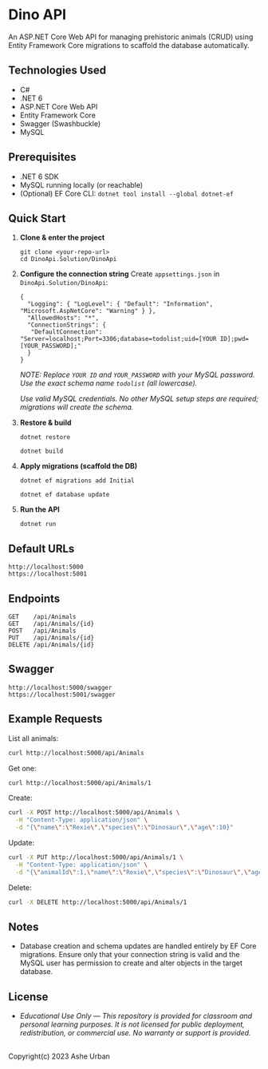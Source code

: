 # Dino API

An ASP.NET Core Web API for managing prehistoric animals (CRUD) using Entity Framework Core migrations to scaffold the database automatically.

## Technologies Used
- C#
- .NET 6
- ASP.NET Core Web API
- Entity Framework Core
- Swagger (Swashbuckle)
- MySQL

## Prerequisites
- .NET 6 SDK
- MySQL running locally (or reachable)
- (Optional) EF Core CLI: `dotnet tool install --global dotnet-ef`

## Quick Start

1. **Clone & enter the project**
   ```
   git clone <your-repo-url>
   cd DinoApi.Solution/DinoApi
   ```

2. **Configure the connection string**
   Create `appsettings.json` in `DinoApi.Solution/DinoApi`:
   ```
   {
     "Logging": { "LogLevel": { "Default": "Information", "Microsoft.AspNetCore": "Warning" } },
     "AllowedHosts": "*",
     "ConnectionStrings": {
      "DefaultConnection": "Server=localhost;Port=3306;database=todolist;uid=[YOUR ID];pwd=[YOUR_PASSWORD];"
     } 
   }
    ```

   _NOTE: Replace `YOUR ID` and `YOUR_PASSWORD` with your MySQL password. Use the exact schema name `todolist` (all lowercase)._

   _Use valid MySQL credentials. No other MySQL setup steps are required; migrations will create the schema._

3. **Restore & build**
   ```
   dotnet restore
   ```
   ```
   dotnet build
   ```

4. **Apply migrations (scaffold the DB)**
   ```
   dotnet ef migrations add Initial
   ```
   ```
   dotnet ef database update
   ```

5. **Run the API**
   ```
   dotnet run
   ```

## Default URLs
```
http://localhost:5000
https://localhost:5001
```

## Endpoints
```
GET    /api/Animals
GET    /api/Animals/{id}
POST   /api/Animals
PUT    /api/Animals/{id}
DELETE /api/Animals/{id}
```

## Swagger
```
http://localhost:5000/swagger
https://localhost:5001/swagger
```

## Example Requests

List all animals:
```bash
curl http://localhost:5000/api/Animals
```

Get one:
```bash
curl http://localhost:5000/api/Animals/1
```

Create:
```bash
curl -X POST http://localhost:5000/api/Animals \
  -H "Content-Type: application/json" \
  -d "{\"name\":\"Rexie\",\"species\":\"Dinosaur\",\"age\":10}"
```

Update:
```bash
curl -X PUT http://localhost:5000/api/Animals/1 \
  -H "Content-Type: application/json" \
  -d "{\"animalId\":1,\"name\":\"Rexie\",\"species\":\"Dinosaur\",\"age\":11}"
```

Delete:
```bash
curl -X DELETE http://localhost:5000/api/Animals/1
```

## Notes
- Database creation and schema updates are handled entirely by EF Core migrations. Ensure only that your connection string is valid and the MySQL user has permission to create and alter objects in the target database.

## License
* _Educational Use Only — This repository is provided for classroom and personal learning purposes. It is not licensed for public deployment, redistribution, or commercial use. No warranty or support is provided._

##

Copyright(c) 2023 Ashe Urban